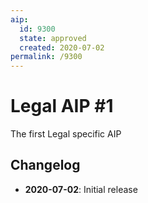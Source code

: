 ```yaml
---
aip:
  id: 9300
  state: approved
  created: 2020-07-02
permalink: /9300
---
```


# Legal AIP #1

The first Legal specific AIP


## Changelog

- **2020-07-02**: Initial release
